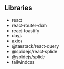 ## Libraries

- react
- react-router-dom
- react-toastify
- dayjs
- axios
- @tanstack/react-query
- @splidejs/react-splide
- @splidejs/splide
- tailwindcss
